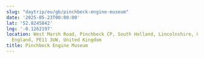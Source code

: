 ```yaml
---
slug: "daytrip/eu/gb/pinchbeck-engine-museum"
date: '2025-05-23T00:00:00'
lat: '52.8245842'
lng: '-0.1262197'
location: West Marsh Road, Pinchbeck CP, South Holland, Lincolnshire, Greater Lincolnshire,
  England, PE11 3UW, United Kingdom
title: Pinchbeck Engine Museum
---
```



